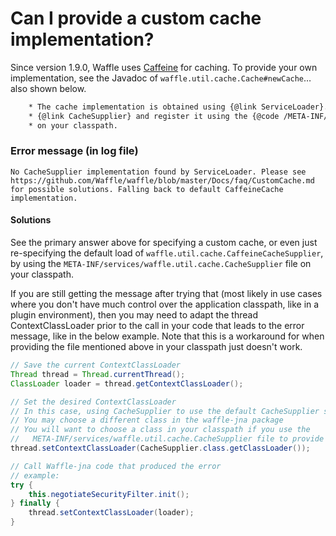 Can I provide a custom cache implementation?
============================================

Since version 1.9.0, Waffle uses [Caffeine](https://github.com/ben-manes/caffeine) for caching. To provide your own
implementation, see the Javadoc of `waffle.util.cache.Cache#newCache`…also shown below.

```javadoc
    * The cache implementation is obtained using {@link ServiceLoader}. To create your own implementation, implement
    * {@link CacheSupplier} and register it using the {@code /META-INF/services/waffle.util.cache.CacheSupplier} file
    * on your classpath.
```

### Error message (in log file)
`No CacheSupplier implementation found by ServiceLoader. Please see 
https://github.com/Waffle/waffle/blob/master/Docs/faq/CustomCache.md for possible solutions. Falling back to default
CaffeineCache implementation.`

#### Solutions
See the primary answer above for specifying a custom cache, or even just re-specifying the default load of 
`waffle.util.cache.CaffeineCacheSupplier`, by using the `META-INF/services/waffle.util.cache.CacheSupplier` file on
your classpath.

If you are still getting the message after trying that (most likely in use cases where you don't have much control
over the application classpath, like in a plugin environment), then you may need to adapt the thread
ContextClassLoader prior to the call in your code that leads to the error message, like in the below example. Note
that this is a workaround for when providing the file mentioned above in your classpath just doesn't work.

```java
// Save the current ContextClassLoader
Thread thread = Thread.currentThread();
ClassLoader loader = thread.getContextClassLoader();

// Set the desired ContextClassLoader
// In this case, using CacheSupplier to use the default CacheSupplier specified by the waffle-jna package
// You may choose a different class in the waffle-jna package
// You will want to choose a class in your classpath if you use the 
//   META-INF/services/waffle.util.cache.CacheSupplier file to provide a custom cache implementation
thread.setContextClassLoader(CacheSupplier.class.getClassLoader());

// Call Waffle-jna code that produced the error
// example:
try {
    this.negotiateSecurityFilter.init();
} finally {
    thread.setContextClassLoader(loader);
}
```
